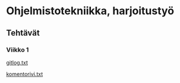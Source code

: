 # Ohjelmistotekniikka, harjoitustyö

## Tehtävät

### Viikko 1

[gitlog.txt](https://github.com/kaahy/ot-harjoitustyo/blob/main/laskarit/viikko1/gitlog.txt)

[komentorivi.txt](https://github.com/kaahy/ot-harjoitustyo/blob/main/laskarit/viikko1/komentorivi.txt)
